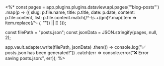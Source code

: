 <%*
const pages = app.plugins.plugins.dataview.api.pages('"blog-posts"')
  .map(p => ({
    slug: p.file.name,
    title: p.title,
    date: p.date,
    content: p.file.content,
    list: p.file.content.match(/^-\s.+/gm)?.map(item => item.replace(/^- /, "")) || []
  }));

const filePath = "posts.json";
const jsonData = JSON.stringify(pages, null, 2);

app.vault.adapter.write(filePath, jsonData)
  .then(() => console.log("✅ posts.json has been generated!"))
  .catch(err => console.error("❌ Error saving posts.json:", err));
%>
